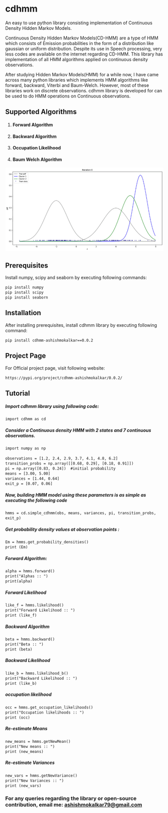 # cdhmm
An easy to use python library consisting implementation of Continuous Density Hidden Markov Models.

Continuous Density Hidden Markov Models(CD-HMM) are a type of HMM which consists of Emission probabilities in the form of a distribution like gaussian or uniform distribution. Despite its use in Speech processing, very less codes are available on the internet regarding CD-HMM. This library has implementation of all HMM algorithms applied on continuous density observations.

After studying Hidden Markov Models(HMM) for a while now, I have came across many python libraries which implements HMM algorithms like forward, backward, Viterbi and Baum-Welch. However, most of these libraries work on discrete observations. cdhmm library is developed for can be used to do HMM operations on Continuous observations.

## Supported Algorithms

1. #### Forward Algorithm
2. #### Backward Algorithm
3. #### Occupation Likelihood
4. #### Baum Welch Algorithm

<img src="images/1_FAuNzpW8X5FTunwiiyJDoA.gif" width=700 alt="Baum Welch Training in CD HMM">

## Prerequisites

Install numpy, scipy and seaborn by executing following commands:
```
pip install numpy
pip install scipy
pip install seaborn
```

## Installation

After installing prerequisites, install cdhmm library by executing following command:

```
pip install cdhmm-ashishmokalkar==0.0.2
```

## Project Page

For Official project page, visit following website:

```
https://pypi.org/project/cdhmm-ashishmokalkar/0.0.2/
```

## Tutorial 

##### Import cdhmm library using following code:

```
import cdhmm as cd
```
##### Consider a Continuous density HMM with 2 states and 7 continuous observations.

```
import numpy as np

observations = [1.2, 2.4, 2.9, 3.7, 4.1, 4.8, 6.2]
transition_probs = np.array([[0.68, 0.29], [0.18, 0.91]])
pi = np.array([0.83, 0.24])  #initial probability 
means = [3.00, 5.00]
variances = [1.44, 0.64]
exit_p = [0.07, 0.06]
```

##### Now, building HMM model using these parameters is as simple as executing the following code

```
hmms = cd.simple_cdhmm(obs, means, variances, pi, transition_probs, exit_p)
```

##### Get probability density values at observation points :

```
Em = hmms.get_probability_densities()
print (Em)
```

##### Forward Algorithm:

```
alpha = hmms.forward()
print("Alphas :: ")
print(alpha)
```

##### Forward Likelihood

```
like_f = hmms.likelihood()
print("Forward Likelihood :: ")
print (like_f)
```

##### Backward Algorithm

```
beta = hmms.backward()
print("Beta :: ")
print (beta)
```

##### Backward Likelihood

```
like_b = hmms.likelihood_b()
print("Backward Likelihood :: ")
print (like_b)
```

##### occupation likelihood

```
occ = hmms.get_occupation_likelihoods()
print("Occupation likelihoods :: ")
print (occ)
```

##### Re-estimate Means

```
new_means = hmms.getNewMean()
print("New means :: ")
print (new_means)
```

##### Re-estimate Variances

```
new_vars = hmms.getNewVariance()
print("New Variances :: ")
print (new_vars)
```

### For any queries regarding the library or open-source contribution, email me: ashishmokalkar79@gmail.com
